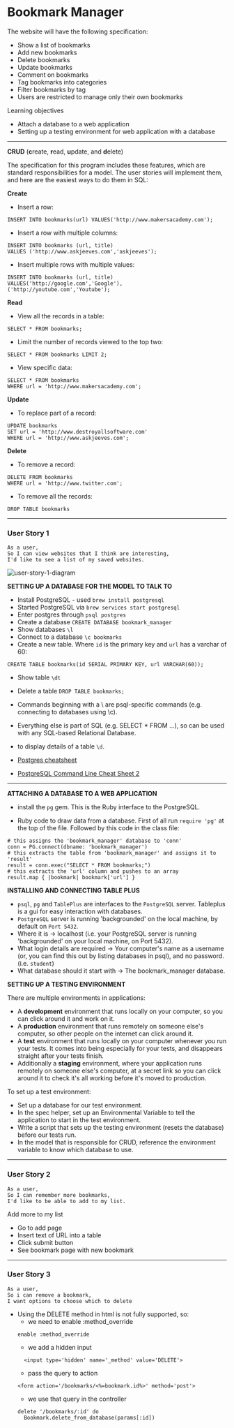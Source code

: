 # Bookmark Manager

The website will have the following specification:

- Show a list of bookmarks
- Add new bookmarks
- Delete bookmarks
- Update bookmarks
- Comment on bookmarks
- Tag bookmarks into categories
- Filter bookmarks by tag
- Users are restricted to manage only their own bookmarks

Learning objectives

* Attach a database to a web application
* Setting up a testing environment for web application with a database
---

**CRUD**
(**c**reate, **r**ead, **u**pdate, and **d**elete)

The specification for this program includes these features, which are standard responsibilities for a model. The user stories will implement them, and here are the easiest ways to do them in SQL:

**Create**

* Insert a row:
```
INSERT INTO bookmarks(url) VALUES('http://www.makersacademy.com');
```
* Insert a row with multiple columns:
```
INSERT INTO bookmarks (url, title)
VALUES ('http://www.askjeeves.com','askjeeves');
```
* Insert multiple rows with multiple values:
```
INSERT INTO bookmarks (url, title)
VALUES('http://google.com','Google'),
('http://youtube.com','Youtube');
```

**Read**

* View all the records in a table:
```
SELECT * FROM bookmarks;
```
* Limit the number of records viewed to the top two:
```
SELECT * FROM bookmarks LIMIT 2;
```

* View specific data:
```
SELECT * FROM bookmarks
WHERE url = 'http://www.makersacademy.com';
```

**Update**

* To replace part of a record:
```
UPDATE bookmarks
SET url = 'http://www.destroyallsoftware.com'
WHERE url = 'http://www.askjeeves.com';
```

**Delete**

* To remove a record:
```
DELETE FROM bookmarks
WHERE url = 'http://www.twitter.com';
```
* To remove all the records:
```
DROP TABLE bookmarks
```
---

### User Story 1

```
As a user,
So I can view websites that I think are interesting,
I'd like to see a list of my saved websites.
```

![user-story-1-diagram](./images/User-Story-1.png)

**SETTING UP A DATABASE FOR THE MODEL TO TALK TO**
* Install PostgreSQL - used `brew install postgresql`
* Started PostgreSQL via `brew services start postgresql`
* Enter postgres through `psql postgres`
* Create a database `CREATE DATABASE bookmark_manager`
* Show databases `\l`
* Connect to a database `\c bookmarks`
* Create a new table. Where `id` is the primary key and `url` has a varchar of 60:
```
CREATE TABLE bookmarks(id SERIAL PRIMARY KEY, url VARCHAR(60));
```
* Show table `\dt`
* Delete a table `DROP TABLE bookmarks;`

* Commands beginning with a \ are psql-specific commands (e.g. connecting to databases using \c).
* Everything else is part of SQL (e.g. SELECT * FROM ...), so can be used with any SQL-based Relational Database.
* to display details of a table `\d`.

* [Postgres cheatsheet](http://www.postgresqltutorial.com/postgresql-cheat-sheet/)
* [PostgreSQL Command Line Cheat Sheet 2](https://blog.jasonmeridth.com/posts/postgresql-command-line-cheat-sheet/)

---

**ATTACHING A DATABASE TO A WEB APPLICATION**

* install the `pg` gem. This is the Ruby interface to the PostgreSQL.

* Ruby code to draw data from a database. First of all run `require 'pg'` at the top of the file. Followed by this code in the class file:
```
# this assigns the 'bookmark_manager' database to 'conn'
conn = PG.connect(dbname: 'bookmark_manager')
# this extracts the table from 'bookmark_manager' and assigns it to 'result'
result = conn.exec("SELECT * FROM bookmarks;")
# this extracts the 'url' column and pushes to an array
result.map { |bookmark| bookmark['url'] }
```


**INSTALLING AND CONNECTING TABLE PLUS**
* `psql`, `pg` and `TablePlus` are interfaces to the `PostgreSQL` server. Tableplus is a gui for easy interaction with databases.
* `PostgreSQL` server is running 'backgrounded' on the local machine, by default on `Port 5432`.
* Where it is -> localhost (i.e. your PostgreSQL server is running 'backgrounded' on your local machine, on Port 5432).
* What login details are required -> Your computer's name as a username (or, you can find this out by listing databases in psql), and no password. (i.e. `student`)
* What database should it start with -> The bookmark_manager database.

**SETTING UP A TESTING ENVIRONMENT**

There are multiple environments in applications:
 * A **development** environment that runs locally on your computer, so you can click around it and work on it.
 * A **production** environment that runs remotely on someone else's computer, so other people on the internet can click around it.
 * A **test** environment that runs locally on your computer whenever you run your tests. It comes into being especially for your tests, and disappears straight after your tests finish.
 * Additionally a **staging** environment, where your application runs remotely on someone else's computer, at a secret link so you can click  around it to check it's all working before it's moved to production.


 To set up a test environment:
 * Set up a database for our test environment.
 * In the spec helper, set up an Environmental Variable to tell the application to start in the test environment.
 * Write a script that sets up the testing environment (resets the database) before our tests run.
 * In the model that is responsible for CRUD, reference the environment variable to know which database to use.

 ---

### User Story 2

 ```
 As a user,
 So I can remember more bookmarks,
 I'd like to be able to add to my list.
 ```

 Add more to my list
 - Go to add page
 - Insert text of URL into a table
 - Click submit button
 - See bookmark page with new bookmark

 ---

### User Story 3

```
As a user,
So i can remove a bookmark,
I want options to choose which to delete
```
* Using the DELETE method in html is not fully supported, so:
  * we need to enable :method_override
  ```
  enable :method_override
  ```
  * we add a hidden input
  ```
    <input type='hidden' name='_method' value='DELETE'>
  ```
  * pass the query to action
  ```
  <form action='/bookmarks/<%=bookmark.id%>' method='post'>
  ```
  * we use that query in the controller
  ```
  delete '/bookmarks/:id' do
    Bookmark.delete_from_database(params[:id])
  ```

  
